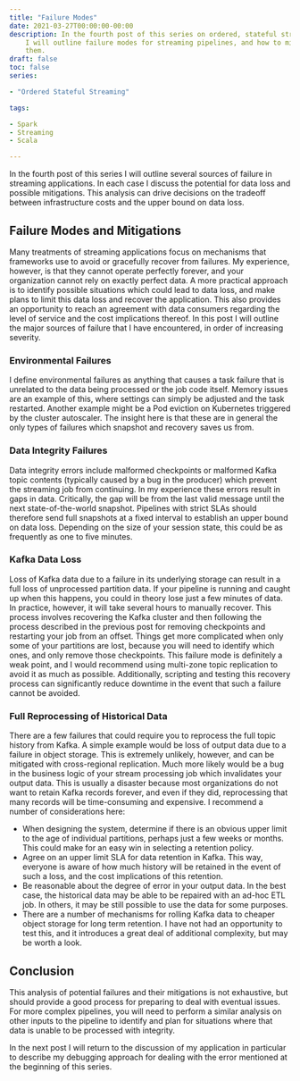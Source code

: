 ```yaml
---
title: "Failure Modes"
date: 2021-03-27T00:00:00-00:00
description: In the fourth post of this series on ordered, stateful streaming,
    I will outline failure modes for streaming pipelines, and how to mitigate
    them.
draft: false
toc: false
series:

- "Ordered Stateful Streaming"

tags:

- Spark
- Streaming
- Scala

---
```


In the fourth post of this series I will outline several sources of failure in
streaming applications. In each case I discuss the potential for data loss and
possible mitigations. This analysis can drive decisions on the tradeoff between
infrastructure costs and the upper bound on data loss.

<!--more-->

## Failure Modes and Mitigations

Many treatments of streaming applications focus on mechanisms that frameworks
use to avoid or gracefully recover from failures. My experience, however, is
that they cannot operate perfectly forever, and your organization cannot rely
on exactly perfect data. A more practical approach is to identify possible
situations which could lead to data loss, and make plans to limit this data
loss and recover the application. This also provides an opportunity to
reach an agreement with data consumers regarding the level of service and the
cost implications thereof. In this post I will outline the major sources of
failure that I have encountered, in order of increasing severity.

### Environmental Failures

I define environmental failures as anything that causes a task failure that is
unrelated to the data being processed or the job code itself. Memory issues
are an example of this, where settings can simply be adjusted and the task
restarted. Another example might be a Pod eviction on Kubernetes triggered by
the cluster autoscaler. The insight here is that these are in general the only
types of failures which snapshot and recovery saves us from.

### Data Integrity Failures

Data integrity errors include malformed checkpoints or malformed Kafka topic
contents (typically caused by a bug in the producer) which prevent the
streaming job from continuing. In my experience these errors result in gaps in
data. Critically, the gap will be from the last valid message until the next
state-of-the-world snapshot. Pipelines with strict SLAs should therefore send
full snapshots at a fixed interval to establish an upper bound on data loss.
Depending on the size of your session state, this could be as frequently as one
to five minutes.

### Kafka Data Loss

Loss of Kafka data due to a failure in its underlying storage can result in a
full loss of unprocessed partition data. If your pipeline is running and caught
up when this happens, you could in theory lose just a few minutes of data. In
practice, however, it will take several hours to manually recover. This process
involves recovering the Kafka cluster and then following the process described
in the previous post for removing checkpoints and restarting your job from an
offset. Things get more complicated when only some of your partitions are lost,
because you will need to identify which ones, and only remove those
checkpoints. This failure mode is definitely a weak point, and I would
recommend using multi-zone topic replication to avoid it as much as possible.
Additionally, scripting and testing this recovery process can significantly
reduce downtime in the event that such a failure cannot be avoided.

### Full Reprocessing of Historical Data

There are a few failures that could require you to reprocess the full topic
history from Kafka. A simple example would be loss of output data due to a
failure in object storage. This is extremely unlikely, however, and can be
mitigated with cross-regional replication. Much more likely would be a bug in
the business logic of your stream processing job which invalidates your output
data. This is usually a disaster because most organizations do not want to
retain Kafka records forever, and even if they did, reprocessing that many
records will be time-consuming and expensive. I recommend a number of
considerations here:

- When designing the system, determine if there is an obvious upper limit to
  the age of individual partitions, perhaps just a few weeks or months. This
  could make for an easy win in selecting a retention policy.
- Agree on an upper limit SLA for data retention in Kafka. This way, everyone
  is aware of how much history will be retained in the event of such a loss,
  and the cost implications of this retention.
- Be reasonable about the degree of error in your output data. In the best
  case, the historical data may be able to be repaired with an ad-hoc ETL job.
  In others, it may be still possible to use the data for some purposes.
- There are a number of mechanisms for rolling Kafka data to cheaper object
  storage for long term retention. I have not had an opportunity to test this,
  and it introduces a great deal of additional complexity, but may be worth a
  look.

## Conclusion

This analysis of potential failures and their mitigations is not exhaustive,
but should provide a good process for preparing to deal with eventual issues.
For more complex pipelines, you will need to perform a similar analysis on
other inputs to the pipeline to identify and plan for situations where that
data is unable to be processed with integrity.

In the next post I will return to the discussion of my application in
particular to describe my debugging approach for dealing with the error
mentioned at the beginning of this series.
